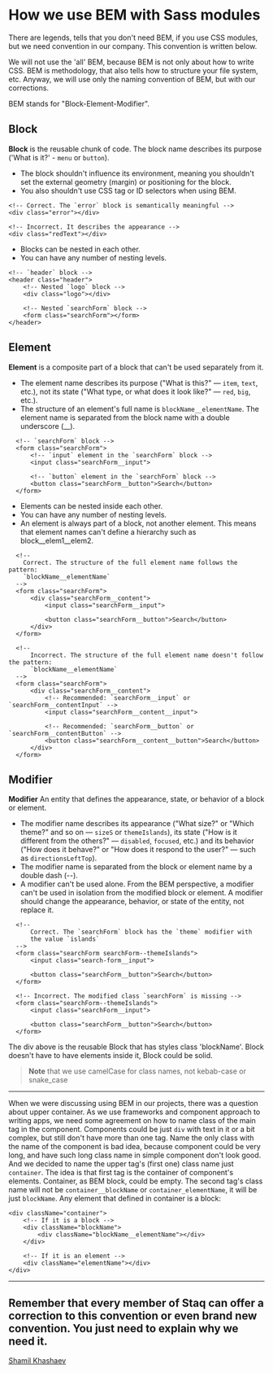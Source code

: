 # How we use BEM with Sass modules

There are legends, tells that you don't need BEM, if you use
CSS modules, but we need convention in our company. This convention
is written below.

We will not use the 'all' BEM, because BEM is not only about
how to write CSS. BEM is methodology, that also tells how to
structure your file system, etc. Anyway, we will use only the naming convention
of BEM, but with our corrections.

BEM stands for "Block-Element-Modifier".  

## Block
**Block** is the reusable chunk of
code. The block name describes its purpose ('What is it?' - `menu` or `button`).
- The block shouldn't influence its environment, meaning you shouldn't set the 
  external geometry (margin) or positioning for the block.
- You also shouldn't use CSS tag or ID selectors when using BEM.  

```
<!-- Correct. The `error` block is semantically meaningful -->
<div class="error"></div>

<!-- Incorrect. It describes the appearance -->
<div class="redText"></div>
```
- Blocks can be nested in each other.
- You can have any number of nesting levels.
```
<!-- `header` block -->
<header class="header">
    <!-- Nested `logo` block -->
    <div class="logo"></div>

    <!-- Nested `searchForm` block -->
    <form class="searchForm"></form>
</header>
```

## Element
**Element** is a composite part of a block that can't be used separately from it.
- The element name describes its purpose ("What is this?" — `item`, `text`, etc.), 
not its state ("What type, or what does it look like?" — `red`, `big`, etc.).
- The structure of an element's full name is `blockName__elementName`.
  The element name is separated from the block name with a double underscore (__).
```
  <!-- `searchForm` block -->
  <form class="searchForm">
      <!-- `input` element in the `searchForm` block -->
      <input class="searchForm__input">

      <!-- `button` element in the `searchForm` block -->
      <button class="searchForm__button">Search</button>
  </form>
```

- Elements can be nested inside each other.
- You can have any number of nesting levels.
- An element is always part of a block, not another element. This means that element 
names can't define a hierarchy such as block__elem1__elem2.
  
```
  <!--
    Correct. The structure of the full element name follows the pattern:
    `blockName__elementName`
  -->
  <form class="searchForm">
      <div class="searchForm__content">
          <input class="searchForm__input">

          <button class="searchForm__button">Search</button>
      </div>
  </form>

  <!--
      Incorrect. The structure of the full element name doesn't follow the pattern:
      `blockName__elementName`
  -->
  <form class="searchForm">
      <div class="searchForm__content">
          <!-- Recommended: `searchForm__input` or `searchForm__contentInput` -->
          <input class="searchForm__content__input">

          <!-- Recommended: `searchForm__button` or `searchForm__contentButton` -->
          <button class="searchForm__content__button">Search</button>
      </div>
  </form>
```

## Modifier
**Modifier** An entity that defines the appearance, state, or behavior of a block or element.
- The modifier name describes its appearance ("What size?" or "Which theme?" and so on — `sizeS` 
  or `themeIslands`), its state ("How is it different from the others?" — `disabled`, `focused`, etc.) 
  and its behavior ("How does it behave?" or "How does it respond to the user?" — such 
  as `directionsLeftTop`).
- The modifier name is separated from the block or element name by a double dash (--).
- A modifier can't be used alone. From the BEM perspective, a modifier can't be used in isolation 
  from the modified block or element. A modifier should change the appearance, behavior, or state 
  of the entity, not replace it.
```
  <!--
      Correct. The `searchForm` block has the `theme` modifier with
      the value `islands`
  -->
  <form class="searchForm searchForm--themeIslands">
      <input class="search-form__input">

      <button class="searchForm__button">Search</button>
  </form>

  <!-- Incorrect. The modified class `searchForm` is missing -->
  <form class="searchForm--themeIslands">
      <input class="searchForm__input">

      <button class="searchForm__button">Search</button>
  </form>
```
The div above is the reusable Block that has styles class 'blockName'. Block
doesn't have to have elements inside it, Block could be solid.

> **Note** that we use camelCase for class names, not kebab-case or snake_case

---
When we were discussing using BEM in our projects, there was a question about
upper container. As we use frameworks and component approach to writing apps,
we need some agreement on how to name class of the main tag in the component.
Components could be just `div` with text in it or a bit complex, but still
don't have more than one tag. Name the only class with the name of the component
is bad idea, because component could be very long, and have such long class name
in simple component don't look good. And we decided to name the upper tag's (first one)
class name just `container`. The idea is that first tag is the container of 
component's elements. Container, as BEM block, could be empty. The second tag's
class name will not be `container__blockName` or `container_elementName`, it will
be just `blockName`. Any element that defined in container is a block:

```
<div className="container">
    <!-- If it is a block -->
    <div className="blockName">
        <div className="blockName__elementName"></div>
    </div>
    
    <!-- If it is an element -->
    <div className="elementName"></div>
</div>
```

---
Remember that every member of Staq can offer a correction to this convention
or even brand new convention. You just need to explain why we need it.
---
[Shamil Khashaev](https://github.com/skhashaev)